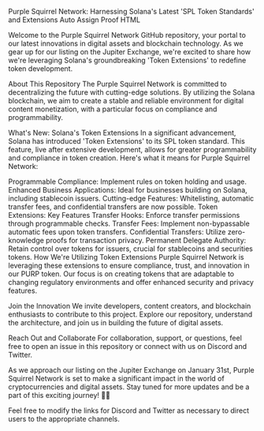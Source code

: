 Purple Squirrel Network: Harnessing Solana's Latest 'SPL Token Standards' and Extensions
Auto Assign
Proof HTML

Welcome to the Purple Squirrel Network GitHub repository, your portal to our latest innovations in digital assets and blockchain technology. As we gear up for our listing on the Jupiter Exchange, we're excited to share how we're leveraging Solana's groundbreaking 'Token Extensions' to redefine token development.

About This Repository
The Purple Squirrel Network is committed to decentralizing the future with cutting-edge solutions. By utilizing the Solana blockchain, we aim to create a stable and reliable environment for digital content monetization, with a particular focus on compliance and programmability.

What's New: Solana's Token Extensions
In a significant advancement, Solana has introduced 'Token Extensions' to its SPL token standard. This feature, live after extensive development, allows for greater programmability and compliance in token creation. Here's what it means for Purple Squirrel Network:

Programmable Compliance: Implement rules on token holding and usage.
Enhanced Business Applications: Ideal for businesses building on Solana, including stablecoin issuers.
Cutting-edge Features: Whitelisting, automatic transfer fees, and confidential transfers are now possible.
Token Extensions: Key Features
Transfer Hooks: Enforce transfer permissions through programmable checks.
Transfer Fees: Implement non-bypassable automatic fees upon token transfers.
Confidential Transfers: Utilize zero-knowledge proofs for transaction privacy.
Permanent Delegate Authority: Retain control over tokens for issuers, crucial for stablecoins and securities tokens.
How We're Utilizing Token Extensions
Purple Squirrel Network is leveraging these extensions to ensure compliance, trust, and innovation in our PURP token. Our focus is on creating tokens that are adaptable to changing regulatory environments and offer enhanced security and privacy features.

Join the Innovation
We invite developers, content creators, and blockchain enthusiasts to contribute to this project. Explore our repository, understand the architecture, and join us in building the future of digital assets.

Reach Out and Collaborate
For collaboration, support, or questions, feel free to open an issue in this repository or connect with us on Discord and Twitter.

As we approach our listing on the Jupiter Exchange on January 31st, Purple Squirrel Network is set to make a significant impact in the world of cryptocurrencies and digital assets. Stay tuned for more updates and be a part of this exciting journey! 🚀🌟

Feel free to modify the links for Discord and Twitter as necessary to direct users to the appropriate channels.
